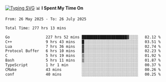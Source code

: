 <a href="https://git.io/typing-svg"><img src="https://readme-typing-svg.demolab.com?font=Fira+Code&weight=700&size=35&pause=2000&center=true&random=false&width=1000&height=250&lines=%F0%9D%98%9B%F0%9D%98%A9%F0%9D%98%A6+%F0%9D%98%AD%F0%9D%98%AA%F0%9D%98%A7%F0%9D%98%A6+%F0%9D%98%B0%F0%9D%98%A7+%F0%9D%98%B5%F0%9D%98%A9%F0%9D%98%AA%F0%9D%98%B4+%F0%9D%98%B8%F0%9D%98%B0%F0%9D%98%B3%F0%9D%98%AD%F0%9D%98%A5+%F0%9D%98%AA%F0%9D%98%B4+%F0%9D%98%B0%F0%9D%98%AF%F0%9D%98%AD%F0%9D%98%BA+%F0%9D%98%B5%F0%9D%98%A9%F0%9D%98%A6+%F0%9D%98%A6%F0%9D%98%AF%F0%9D%98%AB%F0%9D%98%B0%F0%9D%98%BA%F0%9D%98%AE%F0%9D%98%A6%F0%9D%98%AF%F0%9D%98%B5+%F0%9D%98%B0%F0%9D%98%A7+%F0%9D%98%A5%F0%9D%98%A6%F0%9D%98%A4%F0%9D%98%A6%F0%9D%98%B1%F0%9D%98%B5%F0%9D%98%AA%F0%9D%98%B0%F0%9D%98%AF" alt="Typing SVG" /></a>
📊 **I Spent My Time On** 

<!--START_SECTION:waka-->

```txt
From: 26 May 2025 - To: 26 July 2025

Total Time: 277 hrs 13 mins

Go                227 hrs 52 mins ████████████████████▓░░░░   82.12 %
C++               9 hrs 43 mins   █░░░░░░░░░░░░░░░░░░░░░░░░   03.51 %
Lua               7 hrs 36 mins   ▓░░░░░░░░░░░░░░░░░░░░░░░░   02.74 %
Protocol Buffer   6 hrs 10 mins   ▓░░░░░░░░░░░░░░░░░░░░░░░░   02.23 %
C                 5 hrs 19 mins   ▒░░░░░░░░░░░░░░░░░░░░░░░░   01.92 %
Bash              5 hrs 11 mins   ▒░░░░░░░░░░░░░░░░░░░░░░░░   01.87 %
TypeScript        1 hr 1 min      ░░░░░░░░░░░░░░░░░░░░░░░░░   00.37 %
CMake             43 mins         ░░░░░░░░░░░░░░░░░░░░░░░░░   00.26 %
conf              40 mins         ░░░░░░░░░░░░░░░░░░░░░░░░░   00.25 %
```

<!--END_SECTION:waka-->
